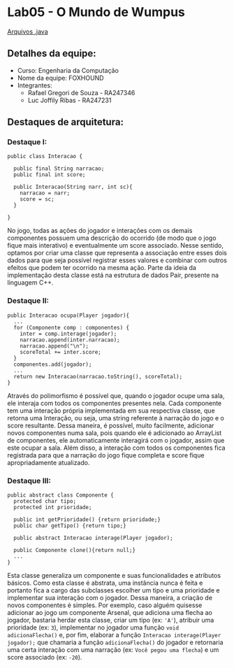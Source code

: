 # Lab05 - O Mundo de Wumpus
[Arquivos .java](src/pt/c04task/l05wumpus/)
## Detalhes da equipe:
- Curso: Engenharia da Computação
- Nome da equipe: FOXHOUND
- Integrantes:
    - Rafael Gregori de Souza - RA247346
    - Luc Joffily Ribas - RA247231
## Destaques de arquitetura:

### Destaque I:

```
public class Interacao {

  public final String narracao;
  public final int score;

  public Interacao(String narr, int sc){
    narracao = narr;
    score = sc;
  }
  
}
```
No jogo, todas as ações do jogador e interações com os demais componentes possuem uma descrição do ocorrido (de modo que o jogo fique mais interativo) e eventualmente um score associado. Nesse sentido, optamos por criar uma classe que representa a associação entre esses dois dados para que seja possível registrar esses valores e combinar com outros efeitos que podem ter ocorrido na mesma ação. Parte da ideia da implementação desta classe está na estrutura de dados Pair, presente na linguagem C++.  

### Destaque II:

```
public Interacao ocupa(Player jogador){
  ...
  for (Componente comp : componentes) {
    inter = comp.interage(jogador);
    narracao.append(inter.narracao);
    narracao.append("\n");
    scoreTotal += inter.score;
  }
  componentes.add(jogador);
  ...
  return new Interacao(narracao.toString(), scoreTotal);
}
```
Através do polimorfismo é possível que, quando o jogador ocupe uma sala, ele interaja com todos os componentes presentes nela. Cada componente tem uma interação própria implementada em sua respectiva classe, que retorna uma Interação, ou seja, uma string referente à narração do jogo e o score resultante. Dessa maneira, é possível, muito facilmente, adicionar novos componentes numa sala, pois quando ele é adicionado ao ArrayList de componentes, ele automaticamente interagirá com o jogador, assim que este ocupar a sala. Além disso, a interação com todos os componentes fica registrada para que a narração do jogo fique completa e score fique apropriadamente atualizado.

### Destaque III:

```
public abstract class Componente {
  protected char tipo;
  protected int prioridade;

  public int getPrioridade() {return prioridade;}
  public char getTipo() {return tipo;}

  public abstract Interacao interage(Player jogador);

  public Componente clone(){return null;}
  ...
}
```
Esta classe generaliza um componente e suas funcionalidades e atributos básicos. Como esta classe é abstrata, uma instância nunca é feita e portanto fica a cargo das subclasses escolher um tipo e uma prioridade e implementar sua interação com o jogador. Dessa maneira, a criação de novos componentes é simples. Por exemplo, caso alguém quisesse adicionar ao jogo um componente Arsenal, que adiciona uma flecha ao jogador, bastaria herdar esta classe, criar um tipo (ex: `'A'`), atribuir uma prioridade (ex: `3`), implementar no jogador uma função `void adicionaFlecha()` e, por fim, elaborar a função `Interacao interage(Player jogador);` que chamaria a função `adicionaFlecha()` do jogador e retornaria uma certa interação com uma narração (ex: `Você pegou uma flecha`) e um score associado (ex: `-20`).
